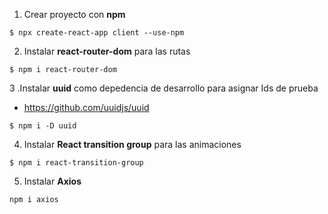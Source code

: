 1. Crear proyecto con **npm**
~~~
$ npx create-react-app client --use-npm
~~~

2. Instalar **react-router-dom** para las rutas
~~~
$ npm i react-router-dom
~~~

3 .Instalar **uuid** como depedencia de desarrollo para asignar Ids de prueba

* https://github.com/uuidjs/uuid
~~~
$ npm i -D uuid
~~~

4. Instalar **React transition group** para las animaciones
~~~
$ npm i react-transition-group
~~~

5. Instalar **Axios**
~~~
npm i axios
~~~